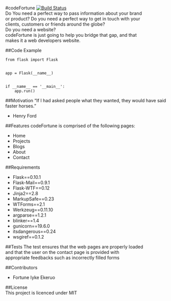 #codeFortune
[![Build Status](https://travis-ci.org/MrBoggyice/codefortunenately.svg?branch=master)](https://travis-ci.org/MrBoggyice/codefortunenately)  
Do You need a perfect way to pass information about your brand  
or product? Do you need a perfect way to get in touch with your  
clients, customers or friends around the globe?  
Do you need  a website?  
codeFortune is just going to help you bridge that gap, and that  
makes it a web developers website.

##Code Example

```
from flask import Flask


app = Flask(__name__)


if __name__ == '__main__':
    app.run()

```  
##Motivation
“If I had asked people what they wanted, they would have said faster horses.”  
- Henry Ford  

##Features
codeFortune is comprised of the following pages:  
* Home
* Projects
* Blogs
* About
* Contact

##Requirements
* Flask==0.10.1
* Flask-Mail==0.9.1
* Flask-WTF==0.12
* Jinja2==2.8
* MarkupSafe==0.23
* WTForms==2.1
* Werkzeug==0.11.10
* argparse==1.2.1
* blinker==1.4
* gunicorn==19.6.0
* itsdangerous==0.24
* wsgiref==0.1.2

##Tests
The test ensures that the web pages are properly loaded  
and that the user on the contact page is provided with  
appropriate feedbacks such as incorrectly filled forms

##Contributors
* Fortune Iyke Ekeruo

##License  
This project is licenced under MIT 
